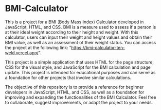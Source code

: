 # BMI-Calculator

This is a project for a BMI (Body Mass Index) Calculator developed in JavaScript, HTML, and CSS. BMI is a measure used to assess if a person is at their ideal weight according to their height and weight. With this calculator, users can input their weight and height values and obtain their BMI value, as well as an assessment of their weight status. You can access the project at the following link: "https://bmi-calculator-ten-weld.vercel.app/".

This project is a simple application that uses HTML for the page structure, CSS for the visual style, and JavaScript for the BMI calculation and page update. This project is intended for educational purposes and can serve as a foundation for other projects that involve similar calculations.

The objective of this repository is to provide a reference for beginner developers in JavaScript, HTML, and CSS, as well as a foundation for improving and expanding the functionalities of the BMI Calculator. Feel free to collaborate, suggest improvements, or adapt the project to your needs.

